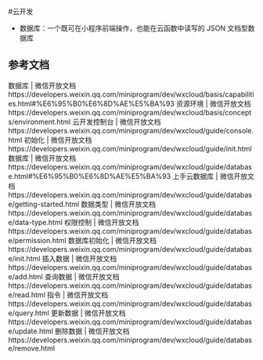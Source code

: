 #云开发
- 数据库：一个既可在小程序前端操作，也能在云函数中读写的 JSON 文档型数据库
## 参考文档
数据库 | 微信开放文档https://developers.weixin.qq.com/miniprogram/dev/wxcloud/basis/capabilities.html#%E6%95%B0%E6%8D%AE%E5%BA%93
资源环境 | 微信开放文档https://developers.weixin.qq.com/miniprogram/dev/wxcloud/basis/concepts/environment.html
云开发控制台 | 微信开放文档https://developers.weixin.qq.com/miniprogram/dev/wxcloud/guide/console.html
初始化 | 微信开放文档https://developers.weixin.qq.com/miniprogram/dev/wxcloud/guide/init.html
数据库 | 微信开放文档https://developers.weixin.qq.com/miniprogram/dev/wxcloud/guide/database.html#%E6%95%B0%E6%8D%AE%E5%BA%93
上手云数据库 | 微信开放文档https://developers.weixin.qq.com/miniprogram/dev/wxcloud/guide/database/getting-started.html
数据类型 | 微信开放文档https://developers.weixin.qq.com/miniprogram/dev/wxcloud/guide/database/data-type.html
权限控制 | 微信开放文档https://developers.weixin.qq.com/miniprogram/dev/wxcloud/guide/database/permission.html
数据库初始化 | 微信开放文档https://developers.weixin.qq.com/miniprogram/dev/wxcloud/guide/database/init.html
插入数据 | 微信开放文档https://developers.weixin.qq.com/miniprogram/dev/wxcloud/guide/database/add.html
查询数据 | 微信开放文档https://developers.weixin.qq.com/miniprogram/dev/wxcloud/guide/database/read.html
指令 | 微信开放文档https://developers.weixin.qq.com/miniprogram/dev/wxcloud/guide/database/query.html
更新数据 | 微信开放文档https://developers.weixin.qq.com/miniprogram/dev/wxcloud/guide/database/update.html
删除数据 | 微信开放文档https://developers.weixin.qq.com/miniprogram/dev/wxcloud/guide/database/remove.html

